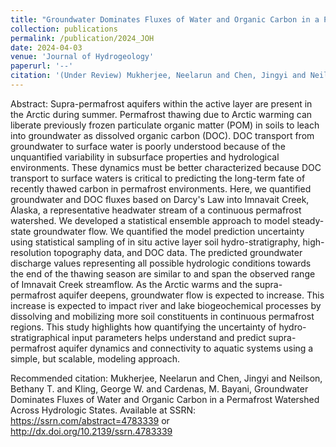 ```yaml
---
title: "Groundwater Dominates Fluxes of Water and Organic Carbon in a Permafrost Watershed Across Hydrologic States"
collection: publications
permalink: /publication/2024_JOH
date: 2024-04-03
venue: 'Journal of Hydrogeology'
paperurl: '--'
citation: '(Under Review) Mukherjee, Neelarun and Chen, Jingyi and Neilson, Bethany T. and Kling, George W. and Cardenas, M. Bayani, Groundwater Dominates Fluxes of Water and Organic Carbon in a Permafrost Watershed Across Hydrologic States. Available at SSRN: https://ssrn.com/abstract=4783339 or http://dx.doi.org/10.2139/ssrn.4783339'
---
```

Abstract: Supra-permafrost aquifers within the active layer are present in the Arctic during summer. Permafrost thawing due to Arctic warming can liberate previously frozen particulate organic matter (POM) in soils to leach into groundwater as dissolved organic carbon (DOC). DOC transport from groundwater to surface water is poorly understood because of the unquantified variability in subsurface properties and hydrological environments. These dynamics must be better characterized because DOC transport to surface waters is critical to predicting the long-term fate of recently thawed carbon in permafrost environments. Here, we quantified groundwater and DOC fluxes based on Darcy's Law into Imnavait Creek, Alaska, a representative headwater stream of a continuous permafrost watershed. We developed a statistical ensemble approach to model steady-state groundwater flow. We quantified the model prediction uncertainty using statistical sampling of in situ active layer soil hydro-stratigraphy, high-resolution topography data, and DOC data. The predicted groundwater discharge values representing all possible hydrologic conditions towards the end of the thawing season are similar to and span the observed range of Imnavait Creek streamflow.  As the Arctic warms and the supra-permafrost aquifer deepens, groundwater flow is expected to increase. This increase is expected to impact river and lake biogeochemical processes by dissolving and mobilizing more soil constituents in continuous permafrost regions. This study highlights how quantifying the uncertainty of hydro-stratigraphical input parameters helps understand and predict supra-permafrost aquifer dynamics and connectivity to aquatic systems using a simple, but scalable, modeling approach.

<!-- [Download paper here](http://dx.doi.org/10.2139/ssrn.4783339) -->

Recommended citation: Mukherjee, Neelarun and Chen, Jingyi and Neilson, Bethany T. and Kling, George W. and Cardenas, M. Bayani, Groundwater Dominates Fluxes of Water and Organic Carbon in a Permafrost Watershed Across Hydrologic States. Available at SSRN: https://ssrn.com/abstract=4783339 or http://dx.doi.org/10.2139/ssrn.4783339